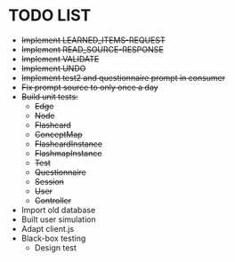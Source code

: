 # TODO LIST

* ~~Implement LEARNED_ITEMS-REQUEST~~
* ~~Implement READ_SOURCE-RESPONSE~~
* ~~Implement VALIDATE~~
* ~~Implement UNDO~~
* ~~Implement test2 and questionnaire prompt in consumer~~
* ~~Fix prompt source to only once a day~~
* ~~Build unit tests:~~
  * ~~Edge~~
  * ~~Node~~
  * ~~Flashcard~~
  * ~~ConceptMap~~
  * ~~FlashcardInstance~~
  * ~~FlashmapInstance~~
  * ~~Test~~
  * ~~Questionnaire~~
  * ~~Session~~
  * ~~User~~
  * ~~Controller~~
* Import old database
* Built user simulation
* Adapt client.js
* Black-box testing
  * Design test
